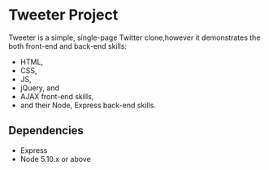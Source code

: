 # Tweeter Project

Tweeter is a simple, single-page Twitter clone,however it demonstrates the both front-end and back-end skills:
- HTML, 
- CSS, 
- JS, 
- jQuery, and 
- AJAX front-end skills, 
- and their Node, Express back-end skills.

## Dependencies
- Express
- Node 5.10.x or above
